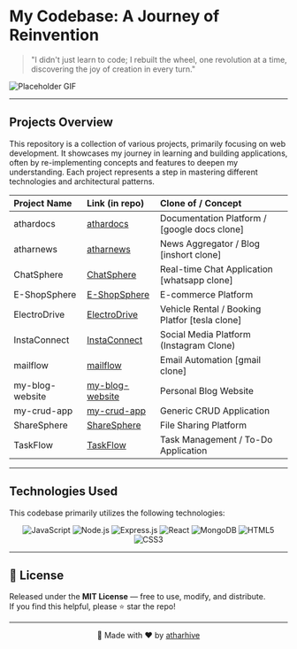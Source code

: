 # My Codebase: A Journey of Reinvention

> "I didn't just learn to code; I rebuilt the wheel, one revolution at a time, discovering the joy of creation in every turn."

![Placeholder GIF](https://via.placeholder.com/800x400?text=Awesome+Coding+Journey+GIF)

---

## Projects Overview

This repository is a collection of various projects, primarily focusing on web development. It showcases my journey in learning and building applications, often by re-implementing concepts and features to deepen my understanding. Each project represents a step in mastering different technologies and architectural patterns.

| Project Name    | Link (in repo)                               | Clone of / Concept                               |
| :-------------- | :------------------------------------------- | :----------------------------------------------- |
| athardocs       | [athardocs](./athardocs)                     | Documentation Platform / [google docs clone]     |
| atharnews       | [atharnews](./atharnews)                     | News Aggregator / Blog   [inshort clone]         |
| ChatSphere      | [ChatSphere](./ChatSphere)                   | Real-time Chat Application [whatsapp clone]      |
| E-ShopSphere    | [E-ShopSphere](./E-ShopSphere)               | E-commerce Platform                              |
| ElectroDrive    | [ElectroDrive](./ElectroDrive)               | Vehicle Rental / Booking Platfor [tesla clone]   |
| InstaConnect    | [InstaConnect](./InstaConnect)               | Social Media Platform (Instagram Clone)          |
| mailflow        | [mailflow](./mailflow)                       | Email Automation  [gmail clone]                  |
| my-blog-website | [my-blog-website](./my-blog-website)         | Personal Blog Website                            |
| my-crud-app     | [my-crud-app](./my-crud-app)                 | Generic CRUD Application                         |
| ShareSphere     | [ShareSphere](./ShareSphere)                 | File Sharing Platform                            |
| TaskFlow        | [TaskFlow](./TaskFlow)                       | Task Management / To-Do Application              |

---

## Technologies Used

This codebase primarily utilizes the following technologies:

<p align="center">
  <img src="https://img.shields.io/badge/JavaScript-F7DF1E?style=for-the-badge&logo=javascript&logoColor=black" alt="JavaScript" />
  <img src="https://img.shields.io/badge/Node.js-339933?style=for-the-badge&logo=node.js&logoColor=white" alt="Node.js" />
  <img src="https://img.shields.io/badge/Express.js-000000?style=for-the-badge&logo=express&logoColor=white" alt="Express.js" />
  <img src="https://img.shields.io/badge/React-61DAFB?style=for-the-badge&logo=react&logoColor=black" alt="React" />
  <img src="https://img.shields.io/badge/MongoDB-47A248?style=for-the-badge&logo=mongodb&logoColor=white" alt="MongoDB" />
  <img src="https://img.shields.io/badge/HTML5-E34F26?style=for-the-badge&logo=html5&logoColor=white" alt="HTML5" />
  <img src="https://img.shields.io/badge/CSS3-1572B6?style=for-the-badge&logo=css3&logoColor=white" alt="CSS3" />
</p>

---

## 📜 License

Released under the **MIT License** — free to use, modify, and distribute.  
If you find this helpful, please ⭐ star the repo!

---

<div align="center">

🚀 Made with ❤️ by [atharhive](https://github.com/atharhive)

</div>
